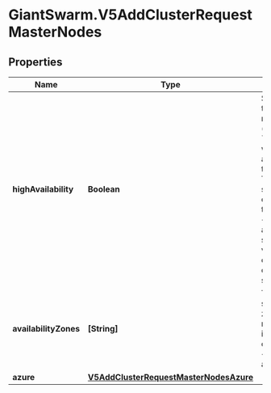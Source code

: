 # GiantSwarm.V5AddClusterRequestMasterNodes

## Properties
Name | Type | Description | Notes
------------ | ------------- | ------------- | -------------
**highAvailability** | **Boolean** | Specifies whether or not this cluster should run with redundant master nodes (high availability).  When &#x60;true&#x60;, three master nodes will be started, each one in a different availability zone that is selected randomly. This is the recommended setting for production clusters. However, note that this is only available on &lt;span class&#x3D;\&quot;badge aws\&quot;&gt;AWS&lt;/span&gt; starting with release v11.4.0.  When &#x60;false&#x60;, only one master node will be created, also in a randomly selected availability zone.  | [optional] [default to true]
**availabilityZones** | **[String]** | This field allows manually specifying the availability zone(s) where the master node(s) should be created in.  This parameter is currently only supported on &lt;span class&#x3D;\&quot;badge azure\&quot;&gt;Azure&lt;/span&gt;.  | [optional] 
**azure** | [**V5AddClusterRequestMasterNodesAzure**](V5AddClusterRequestMasterNodesAzure.md) |  | [optional] 


